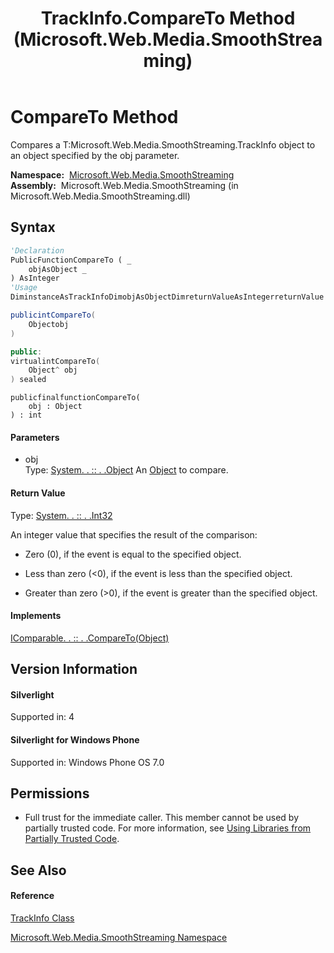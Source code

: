 ﻿---
title: TrackInfo.CompareTo Method  (Microsoft.Web.Media.SmoothStreaming)
TOCTitle: CompareTo Method
ms:assetid: M:Microsoft.Web.Media.SmoothStreaming.TrackInfo.CompareTo(System.Object)
ms:mtpsurl: https://msdn.microsoft.com/en-us/library/microsoft.web.media.smoothstreaming.trackinfo.compareto(v=VS.90)
ms:contentKeyID: 23961004
ms.date: 05/02/2012
mtps_version: v=VS.90
f1_keywords:
- Microsoft.Web.Media.SmoothStreaming.TrackInfo.CompareTo
dev_langs:
- CSharp
- JScript
- VB
- c++
api_location:
- Microsoft.Web.Media.SmoothStreaming.dll
api_name:
- Microsoft.Web.Media.SmoothStreaming.TrackInfo.CompareTo
api_type:
- Managed
topic_type:
- apiref
- kbSyntax
product_family_name: VS
ROBOTS: INDEX,FOLLOW
---

# CompareTo Method

Compares a T:Microsoft.Web.Media.SmoothStreaming.TrackInfo object to an object specified by the obj parameter.

**Namespace:**  [Microsoft.Web.Media.SmoothStreaming](microsoft-web-media-smoothstreaming-namespace_1.md)  
**Assembly:**  Microsoft.Web.Media.SmoothStreaming (in Microsoft.Web.Media.SmoothStreaming.dll)

## Syntax

``` vb
'Declaration
PublicFunctionCompareTo ( _
    objAsObject _
) AsInteger
'Usage
DiminstanceAsTrackInfoDimobjAsObjectDimreturnValueAsIntegerreturnValue = instance.CompareTo(obj)
```

``` csharp
publicintCompareTo(
    Objectobj
)
```

``` c++
public:
virtualintCompareTo(
    Object^ obj
) sealed
```

``` jscript
publicfinalfunctionCompareTo(
    obj : Object
) : int
```

#### Parameters

  - obj  
    Type: [System. . :: . .Object](https://msdn.microsoft.com/en-us/library/e5kfa45b\(v=vs.90\))  
    An [Object](https://msdn.microsoft.com/en-us/library/e5kfa45b\(v=vs.90\)) to compare.  

#### Return Value

Type: [System. . :: . .Int32](https://msdn.microsoft.com/en-us/library/td2s409d\(v=vs.90\))  

An integer value that specifies the result of the comparison:  

  - Zero (0), if the event is equal to the specified object.

  - Less than zero (\<0), if the event is less than the specified object.

  - Greater than zero (\>0), if the event is greater than the specified object.

#### Implements

[IComparable. . :: . .CompareTo(Object)](https://msdn.microsoft.com/en-us/library/4ah99705\(v=vs.90\))  

## Version Information

#### Silverlight

Supported in: 4  

#### Silverlight for Windows Phone

Supported in: Windows Phone OS 7.0  

## Permissions

  - Full trust for the immediate caller. This member cannot be used by partially trusted code. For more information, see [Using Libraries from Partially Trusted Code](https://msdn.microsoft.com/en-us/library/8skskf63\(v=vs.90\)).

## See Also

#### Reference

[TrackInfo Class](trackinfo-class-microsoft-web-media-smoothstreaming_1.md)

[Microsoft.Web.Media.SmoothStreaming Namespace](microsoft-web-media-smoothstreaming-namespace_1.md)

